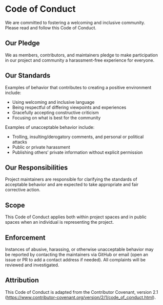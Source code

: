 # Code of Conduct

We are committed to fostering a welcoming and inclusive community. Please read and follow this Code of Conduct.

## Our Pledge
We as members, contributors, and maintainers pledge to make participation in our project and community a harassment-free experience for everyone.

## Our Standards
Examples of behavior that contributes to creating a positive environment include:
- Using welcoming and inclusive language
- Being respectful of differing viewpoints and experiences
- Gracefully accepting constructive criticism
- Focusing on what is best for the community

Examples of unacceptable behavior include:
- Trolling, insulting/derogatory comments, and personal or political attacks
- Public or private harassment
- Publishing others’ private information without explicit permission

## Our Responsibilities
Project maintainers are responsible for clarifying the standards of acceptable behavior and are expected to take appropriate and fair corrective action.

## Scope
This Code of Conduct applies both within project spaces and in public spaces when an individual is representing the project.

## Enforcement
Instances of abusive, harassing, or otherwise unacceptable behavior may be reported by contacting the maintainers via GitHub or email (open an issue or PR to add a contact address if needed). All complaints will be reviewed and investigated.

## Attribution
This Code of Conduct is adapted from the Contributor Covenant, version 2.1 (https://www.contributor-covenant.org/version/2/1/code_of_conduct.html).